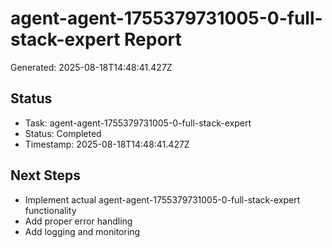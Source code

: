# agent-agent-1755379731005-0-full-stack-expert Report

Generated: 2025-08-18T14:48:41.427Z

## Status
- Task: agent-agent-1755379731005-0-full-stack-expert
- Status: Completed
- Timestamp: 2025-08-18T14:48:41.427Z

## Next Steps
- Implement actual agent-agent-1755379731005-0-full-stack-expert functionality
- Add proper error handling
- Add logging and monitoring
